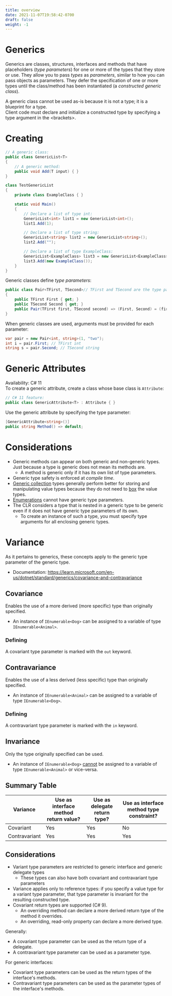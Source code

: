 ```yaml
---
title: overview
date: 2021-11-07T19:58:42-0700
draft: false
weight: -1
---
```


# Generics
Generics are classes, structures, interfaces and methods that have placeholders (*type parameters*) for one or more of the types that they store or use.  They allow you to pass *types* as *parameters*, similar to how you can pass objects as parameters.  They defer the specification of one or more types until the class/method has been instantiated (a *constructed generic class*).

A generic class cannot be used as-is because it is not a type; it is a blueprint for a type.  
Client code must declare and initialize a constructed type by specifying a type argument in the \<brackets\>.  

# Creating
```cs
// A generic class:
public class GenericList<T> 
{
    // A generic method:
    public void Add(T input) { }
}

class TestGenericList 
{
    private class ExampleClass { }

    static void Main() 
    {
        // Declare a list of type int:
        GenericList<int> list1 = new GenericList<int>();
        list1.Add(1);

        // Declare a list of type string:
        GenericList<string> list2 = new GenericList<string>();
        list2.Add("");

        // Declare a list of type ExampleClass:
        GenericList<ExampleClass> list3 = new GenericList<ExampleClass>();
        list3.Add(new ExampleClass());
    }
}
```

Generic classes define *type parameters*:
```cs
public class Pair<TFirst, TSecond>// TFirst and TSecond are the type parameters of Pair.
{
    public TFirst First { get; }
    public TSecond Second { get; }
    public Pair(TFirst first, TSecond second) => (First, Second) = (first, second);
}
```

When generic classes are used, arguments must be provided for each parameter:
```cs
var pair = new Pair<int, string>(1, "two");
int i = pair.First; // TFirst int
string s = pair.Second; // TSecond string
```

# Generic Attributes
<g>Availability: C# 11</g>  
To create a generic attribute, create a class whose base class is `Attribute`:  

```cs
// C# 11 feature:
public class GenericAttribute<T> : Attribute { }
```

Use the generic attribute by specifying the type parameter:
```cs
[GenericAttribute<string>()]
public string Method() => default;
```

# Considerations
- Generic methods can appear on both generic and non-generic types.  Just because a type is generic does not mean its methods are.
  - A method is generic only if it has its own list of type parameters.
- Generic type safety is enforced at *compile time*.
- [Generic collection](../../collections/generic) types generally perform better for storing and manipulating value types because they do not need to [box](../../fundamentals/boxing-and-unboxing/) the value types.
- [Enumerations](../value-types/enums) cannot have generic type parameters.
- The CLR considers a type that is nested in a generic type to be generic even if it does not have generic type parameters of its own.
  - To create an instance of such a type, you must specify type arguments for all enclosing generic types.

# Variance
As it pertains to generics, these concepts apply to the generic type parameter of the generic type.
- Documentation: https://learn.microsoft.com/en-us/dotnet/standard/generics/covariance-and-contravariance

## Covariance
Enables the use of a more derived (more specific) type than originally specified.
- An instance of `IEnumerable<Dog>` can be assigned to a variable of type `IEnumerable<Animal>`.

### Defining
A covariant type parameter is marked with the `out` keyword.

## Contravariance
Enables the use of a less derived (less specific) type than originally specified.
- An instance of `IEnumerable<Animal>` can be assigned to a variable of type `IEnumerable<Dog>`.

### Defining
A contravariant type parameter is marked with the `in` keyword.

## Invariance
Only the type originally specified can be used.
- An instance of `IEnumerable<Dog>` <u>cannot</u> be assigned to a variable of type `IEnumerable<Animal>` or vice-versa.

## Summary Table
| Variance      | Use as interface method return value? | Use as delegate return type? | Use as interface method type constraint? |
| ------------- | ------------------------------------- | ---------------------------- | ---------------------------------------- |
| Covariant     | Yes                                   | Yes                          | No                                       |
| Contravariant | Yes                                   | Yes                          | Yes                                      |

## Considerations
- Variant type parameters are restricted to generic interface and generic delegate types
  - These types can also have both covariant and contravariant type parameters
- Variance applies only to reference types: if you specify a value type for a variant type parameter, that type parameter is invariant for the resulting constructed type.
- Covariant return types are supported (C# 9). 
  - An overriding method can declare a more derived return type of the method it overrides. 
  - An overriding, read-only property can declare a more derived type.

Generally:
- A covariant type parameter can be used as the return type of a delegate.
- A contravariant type parameter can be used as a parameter type.

For generic interfaces:
- Covariant type parameters can be used as the return types of the interface's methods.
- Contravariant type parameters can be used as the parameter types of the interface's methods.
